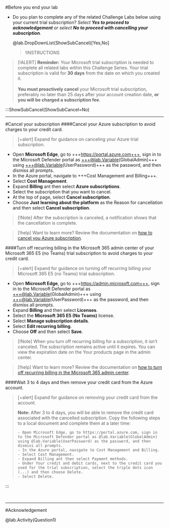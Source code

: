 <!-- This will be used in labs on the page before Summary page that require an Azure trial subscription as well as a M365 trial subscription

Variable: ShowSubCancel 

Activity/Question: 
Replacement Token Alias: Question1
Text: ###To proceed, please review and check the box to confirm your understanding and agreement with the following terms:
Format: Multiple Choice,single answer
Answer: I understand that a Microsoft trial subscription is necessary to complete all related labs within this Challenge Series. The trial subscription is valid for 30 days from the date of creation.  I acknowledge that I must proactively cancel my Microsoft trial subscription, preferably no later than 25 days after the account creation date, to avoid being charged a subscription fee.
Blocks page navigation until answered: Enabled 
Show Results in Report: Enabled 

-->

#Before you end your lab 

- Do you plan to complete any of the related Challenge Labs below using your current trial subscription? 
*Select **Yes to proceed to acknowledgement** or select **No to proceed with cancelling your subscription**.*

    @lab.DropDownList(ShowSubCancel)[Yes,No]

    >!INSTRUCTIONS[](https://raw.githubusercontent.com/LODSContent/Challenge-V3-Framework/main/Templates/Sections/NextStepSeries/@lab.Variable(Series).md) 


>[!ALERT] **Reminder:**
>Your Microsoft trial subscription is needed to complete all related labs within this Challenge Series. Your trial subscription is valid for **30 days** from the date on which you created it. <br><br>
>**You must proactively cancel** your Microsoft trial subscription, preferably no later than 25 days after your account creation date, **or you will be charged a subscription fee**.

:::ShowSubCancel(ShowSubCancel=No)
<br>

---

#Cancel your subscription 
####Cancel your Azure subscription to avoid charges to your credit card.

>[+alert] Expand for guidance on canceling your Azure trial subscription.
- Open **Microsoft Edge**, go to +++https://portal.azure.com+++, sign in to the Microsoft Defender portal as +++@lab.Variable(GlobalAdmin)+++ using +++@lab.Variable(UserPassword)+++ as the password, and then dismiss all prompts.
- In the Azure portal, navigate to +++Cost Management and Billing+++.
- Select **Cost Management**.
- Expand **Billing** ant then select **Azure subscriptions**.
- Select the subscription that you want to cancel.
- At the top of page, select **Cancel subscription**.
- Choose **Just learning about the platform** as the Reason for cancellation and then select **Cancel subscription**.

>[!Note] After the subscription is canceled, a notification shows that the cancellation is complete.

>[!help] Want to learn more? Review the documentation on [how to cancel you Azure subscription](https://learn.microsoft.com/en-us/azure/cost-management-billing/manage/cancel-azure-subscription "Cancel your Azure Subscription").

####Turn off recurring billing in the Microsoft 365 admin center of your Microsoft 365 E5 (no Teams) trial subscription to avoid charges to your credit card. 

>[+alert] Expand for guidance on turning off recurring billing your Microsoft 365 E5 (no Teams) trial subscription.
- Open **Microsoft Edge**, go to +++https://admin.microsoft.com+++, sign in to the Microsoft Defender portal as +++@lab.Variable(GlobalAdmin)+++ using +++@lab.Variable(UserPassword)+++ as the password, and then dismiss all prompts.
- Expand **Billing** and then select **Licenses**.
- Select the **Microsoft 365 E5 (No Teams)** license.
- Select **Manage subscription details**.
- Select **Edit recurring billing**.
- Choose **Off** and then select **Save**.

>[!Note] When you turn off recurring billing for a subscription, it isn’t canceled. The subscription remains active until it expires. You can view the expiration date on the Your products page in the admin center.

>[!help] Want to learn more? Review the documentation on [how to turn off recurring billing in the Microsoft 365 admin center](https://learn.microsoft.com/en-us/microsoft-365/commerce/subscriptions/renew-your-subscription?view=o365-worldwide "Turn off recurring billing in the Microsoft 365 admin center").


####Wait 3 to 4 days and then remove your credit card from the Azure account.

>[+alert] Expand for guidance on removing your credit card from the account.
>
>**Note:** After 3 to 4 days, you will be able to remove the credit card associated with the cancelled subscription. Copy the following steps to a local document and complete them at a later time: 
>
>```-nocolor
>- Open Microsoft Edge, go to https://portal.azure.com, sign in to the Microsoft Defender portal as @lab.Variable(GlobalAdmin) using @lab.Variable(UserPassword) as the password, and then dismiss all prompts.
>- In the Azure portal, navigate to Cost Management and Billing.
>- Select Cost Management.
>- Expand Billing ant then select Payment methods.
>- Under Your credit and debit cards, next to the credit card you used for the trial subscription, select the triple dots icon (...) and then choose Delete.
>- Select Delete.
>```

:::

<br>

---

#Acknowledgement 

@lab.Activity(Question1)
